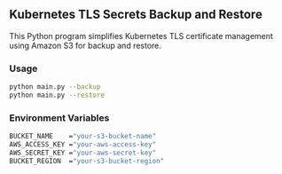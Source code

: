 ## Kubernetes TLS Secrets Backup and Restore

This Python program simplifies Kubernetes TLS certificate management using Amazon S3 for backup and restore.

### Usage 

```bash
python main.py --backup
python main.py --restore
```

### Environment Variables

```bash
BUCKET_NAME    ="your-s3-bucket-name"
AWS_ACCESS_KEY ="your-aws-access-key"
AWS_SECRET_KEY ="your-aws-secret-key"
BUCKET_REGION  ="your-s3-bucket-region"
```